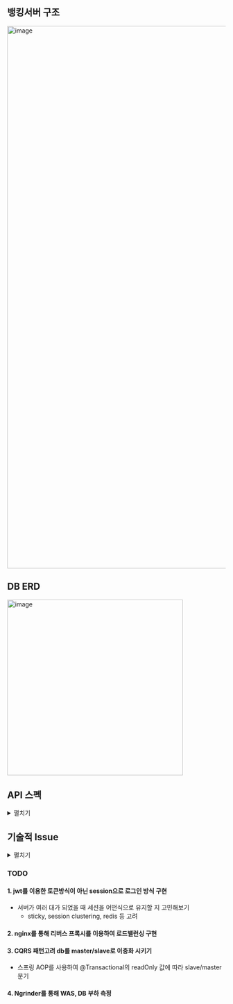 ## 뱅킹서버 구조

<img width="1251" alt="image" src="https://user-images.githubusercontent.com/4801524/221780819-ed5aab5e-7c1f-40a2-aabb-6fc2245234e8.png">

## DB ERD

<img width="405" alt="image" src="https://user-images.githubusercontent.com/4801524/221780872-011a7baf-f49b-4cce-8e89-846e4a2a04f6.png">

## API 스펙
<details>
<summary>펼치기</summary>

### 공통 예외
  ```json
  400 BAD REQUEST
  {
    "success": false,
    "response": null,
    "error": {
        "message": "친구로 등록되어 있지 않습니다",
        "status": 400
    }
  }

  401 UNAUTHORIZED
  {
    "success": false,
    "response": null,
    "error": {
      "message": "권한이 없습니다",
      "status": 401
    }
  }

  404 NOT FOUND
  {
    "success": false,
    "response": null,
    "error": {
        "message": "해당 유저 정보를 찾을 수 없습니다",
        "status": 404
    }
  }
  ```


* 계좌이체 API
  
  ```POST /api/account```
  
  ```json
  // REQUEST
  {
    "receiverAccountNo": "396-477-013208",
    "transferAmount": 1000
  }
  
  // RESPONSE
  200 OK
  {
    "success": true,
    "response": {
        "receiverLoginId": "numble-tester",
        "transferAmount": 30000
    },
    "error": null
  }
  400 BAD REQUEST
  {
    "success": false,
    "response": null,
    "error": {
        "message": "계좌의 잔액이 부족합니다.",
        "status": 400
    }
  }
  ```
* 계좌조회 API (내 계좌만 조회가능)
  
  ```GET /api/account```

  ```Bearer {JWT_TOKEN}```
  ```json
  // RESPONSE
  200 OK
  {
    "success": true,
    "response": {
        "accountId": "678-882-860801",
        "amount": 70000
    },
    "error": null
  }
  ```
* 회원가입 API
  
  ```POST  /api/member/join```
  ```json
  // REQUEST
  {
    "loginId": "numble-hanjongho",
    "password": "12345678",
    "amount": 100000
  }
  
  // RESPONSE
  200 OK
  {
    "success": true,
    "response": {
        "loginId": "numble-hanjongho",
        "authorityDtoSet": [
            {
                "authorityName": "ROLE_MEMBER"
            }
        ]
    },
    "error": null
  }
  ```

* 인증 API
  
  ```POST  /api/member/authenticate```
  ```json
  // REQUEST
  {
    "loginId": "numble-hanjongho",
    "password": "12345678"
  }
  
  // RESPONSE
  {
    "success": true,
    "response": {
        "token": "eyJhbGciOiJIUzUxMiJ9.eyJzdWIiOiJudW1ibGUtaGFuam9uZ2hvIiwiYXV0aCI6IlJPTEVfTUVNQkVSIiwiZXhwIjoxNjc3NjA3NDM1fQ.BzDBSkKC5PVgli1ivie7mIdaX1U8AwIzjsZ8riCsi4SksjfohBwmdVBXg6PI6meX6rpYrrdztg2KdecUUu1vxw"
    },
    "error": null
  }
  ```
* 내 친구 목록 조회 API
  
  ```GET  /api/member/connections```
  
  ```Bearer {JWT_TOKEN}```
  ```json
  // RESPONSE
  200 OK
  {
    "success": true,
    "response": [
        {
            "loginId": "numble-tester"
        }
    ],
    "error": null
  }
  ```
* 친구 추가 API
  
  ```POST  /api/member/connections/{friendId}```
  
  ```Bearer {JWT_TOKEN}```
  ```json
  200 OK
  {
    "success": true,
    "response": {
        "loginId": "numble-tester"
    },
    "error": null
  }
  ```
* 나의 권한 조회 API
  
  ```GET  /api/member```
  
  ```Bearer {JWT_TOKEN}```
  ```json
  200 OK
  {
    "success": true,
    "response": {
        "loginId": "numble-hanjongho",
        "authorityDtoSet": [
            {
                "authorityName": "ROLE_MEMBER"
            }
        ]
    },
    "error": null
  }
  ```
* 회원 권한 조회 API
  
  ```GET  /api/member/{loginId}```
  
  ```Bearer {JWT_TOKEN}```
  ```json
  200 OK
  {
    "success": true,
    "response": {
        "loginId": "numble-hanjongho",
        "authorityDtoSet": [
            {
                "authorityName": "ROLE_MEMBER"
            }
        ]
    },
    "error": null
  }
  ```

</details>

## 기술적 Issue
<details>
<summary>펼치기</summary>

### 1. 동시성이슈
조건 : 하나의 계좌에 동시에 돈이 입금되는 상황이 발생할 수 있습니다.

조건을 충족을 위해 동시성 테스트를 진행해보기로 했습니다. 이체 로직을 테스트 하기 위해 2명을 회원가입하고 이체하는 로직을 작성했는데, ```transfer()``` 메소드에서 회원을 찾지 못해 예외가 발생되었다. 

```java
@Test
@DisplayName("성공 - 100개 스레드에서 동시에 입금 - Pessimistic Lock")
void success_total_100_threads() throws Exception {
    //given
    String senderId = "sender";
    String senderPw = "5678";
    MemberDto memberDto1 = MemberDto.builder()
            .loginId(senderId)
            .password(senderPw)
            .amount(1000L).build();
    memberService.join(memberDto1);

    String receiverId = "receiver";
    String receiverPw = "1234";

    MemberDto memberDto2 = MemberDto.builder()
            .loginId(receiverId)
            .password(receiverPw)
            .amount(0L).build();
    memberService.join(memberDto2);

    memberService.addConnection(senderId, receiverId);

    //when
    int numberOfThreads = 100;
    ExecutorService service = Executors.newFixedThreadPool(32);
    CountDownLatch latch = new CountDownLatch(numberOfThreads);

    for (int i = 0; i < numberOfThreads; i++) {
        service.execute(() -> {
            transaction.execute((status -> {
                accountService.transfer(senderId, 1L, receiverId);
                latch.countDown();
                return null;
            }));
        });
    }
    latch.await();
    Thread.sleep(1000);

    //then
    Member sender = memberRepository.findByLoginId(senderId).get();
    Member receiver = memberRepository.findByLoginId(receiverId).get();

    assertEquals(1000L - numberOfThreads, sender.getAccount().getAmount());
    assertEquals(0 + numberOfThreads, receiver.getAccount().getAmount());
}
```
100개의 스레드가 1번 회원 계좌에서 2번 회원 계좌로 1원씩 이체되어 결과적으로 1번 회원 계좌에는 900원, 2번 회원 계좌에는 100원이 있을 것으로 예상했다.

#### 발생한 문제 1번
<img width="837" alt="image" src="https://user-images.githubusercontent.com/4801524/221824633-b851750e-c13d-405a-87a6-9b5e25d94aa8.png">

회원을 찾지 못해 ```MEMBER_NOT_FOUND``` 예외가 던져졌다.

#### 생각해본 방법
* JPA를 공부할 때, ```save()```를 실행하면 바로 db에 값이 저장되는게 아닌 영속성 컨텍스트에 우선 저장이 되고, 트랜잭션이 모두 끝나고 ```flush()```되는 시점에 쌓인 쿼리들이 모두 db에 반영된다고 학습했었던 것이 생각났다. 그렇기 때문에 아직 db에는 반영되지 않아서, 회원이 조회되지 않았던 것이다. 
테스트를 위해 Service 계층의 ```@Transactional``` Propagation 설정 값을 바꾸는 것이 좋지 않다고 생각되어서 트랜잭션을 분리해보기로 했다.

<img width="706" alt="image" src="https://user-images.githubusercontent.com/4801524/221831121-3c98b02b-9019-4581-9211-2a2b3660c138.png">

TransactionTemplate을 이용해서 트랜잭션을 분리할 수 있었다.
```java
transaction.execute((status -> memberService.join(memberDto1)));
```

#### 발생한 문제 2번
```@Transactional + synchronized``` 메소드 사용 시
<img width="953" alt="image" src="https://user-images.githubusercontent.com/4801524/221815813-197f7ba8-67c7-43c4-985e-9c0be37a99b0.png">

<img width="1141" alt="image" src="https://user-images.githubusercontent.com/4801524/221816281-25bc424d-c85c-49e1-8b00-710ed006df18.png">
트랜잭션 종료 시점에 Dirty checking을 통해 값을 갱신하는데 이 더티 체킹 과정이 시작하기전에 다른 스레드가 synchronized 메소드에 진입을 해버려서 데이터 정합성이 맞지 않는 문제가 발생했다. 

synchronized 근본적인 한계점
* `@Transactional`과 사용했을 때 트랜잭션이 커밋되기 전에 다른 스레드가 진입해서 이체 메소드가 호출되면 반영되지 않은 값을 읽을 수 있다.
* synchronized는 1개의 프로세스에서만 적용되기 때문에 서버가 여러대가 있는 경우 결국 race condition이 발생한다.

#### 생각해본 방법
1. DB를 이용한 방법 - Pessimistic Lock (비관적 락)
    <details>
    <summary>펼치기</summary>
   
    ```java
    @Lock(value = LockModeType.PESSIMISTIC_WRITE)
    @Query("select m from Member m where m.loginId =:loginId")
    Optional<Member> findByWithPessimisticLock(@Param("loginId") String loginId);
    ```
    * 다른 트랜잭션이 특정 row 의 Lock 을 얻는것을 방지한다. A 트랜잭션이 끝날때까지 기다렸다가 B 트랜잭션이 lock 을 획득한다.
    * 특정 row를 update 하거나 delete 할 수 있다.
    * 일반 select 는 별다른 Lock 이 없기때문에 조회는 가능하다.
    
    </details>
2. DB를 이용한 방법 - Optimistic Lock (낙관적 락)
    <details>
    <summary>펼치기</summary>
   
    ```java
    public interface MemberRepository extends JpaRepository<Account, Long> {
  
      @Lock(value = LockModeType.OPTIMISTIC)
      @Query("select a from Account a where a.id =:id")
      Account findByIdWithOptimisticLock(Long id);
  
    }
    // 아래는 OptimisticLockAccountFacade 클래스, 서비스를 호출하고, 수정사항이 발생하는 상황을
    // 고려해서 재 호출해주는 과정이 필요하다.
    
    public void transfer(Long id, Long amount) throws InterruptedException {
      while (true) {
        try {
          optimisticLockAccountService.transfer(id, amount);
          break ;
        } catch (Exception e) {
          Thread.sleep(50);
        }
      }
    }
    ```
   * Lock을 걸지않고 문제가 발생할 때 처리한다. 대표적으로 version column 을 만들어서 해결하는 방법이 있다. 읽을 때 version을 가져오고 수정해서 update query날릴 때 version를 통해 where 절을 걸어서 수정사항이 있는지 확인한다. 수정사항이 있으면 application에서 다시 읽은 후 작업을 하는 로직을 개발자가 직접 구현해줘야 한다.
   
    </details>
3. Named Lock
    <details>
    <summary>펼치기</summary>
   
    ```java
    // LockRepository.interface
    public interface LockRepository extends JpaRepository<Stock, Long> {
    
      @Query(value = "select get_lock(:key, 3000)", nativeQuery = true)
      void getLock(String key);
    
      @Query(value = "select release_lock(:key)", nativeQuery = true)
      void releaseLock(String key);
    
    }
    
    // NamedLockStockFacade..Facade.java
    @Component
    public class NamedLockStockFacade {
    
        ...
    
      @Transactional
      public void decrease(Long id, Long quantity) {
        try {
          lockRepository.getLock(id.toString());
          stockService.decrease(id, quantity);
        } finally {
          lockRepository.releaseLock(id.toString());
        }
      }
    }
    ```
    * 이름을 가지는 Lock을 획득한다. 해당 Lock 은 다른 세션에서 획득 및 해제가 불가능합니다. 종료될 때 Lock을 해제 해줘야 한다. Pessimistic은 직접 해당 row에 Lock을 건다면, Named Lock은 별도의 Lock 테이블을 만들고 key를 통해 Lock을 관리한다. 로직 전후로 getLock, releaseLock 과정이 필요해서 facade 클래스도 필요하다. 주로 분산락을 구현할 때 사용한다. 트랜잭션 종료시에 Lock, Session  관리를 잘 해야한다.
    
    </details>
4. Redis를 이용한 방법 - Lettuce
    <details>
    <summary>펼치기</summary>
   
    ```java
    // RedisLockRepository.class

    @Component
    public class RedisLockRepository {
    
        private RedisTemplate<String, String> redisTemplate;
    
        public RedisLockRepository(RedisTemplate<String, String> redisTemplate) {
            this.redisTemplate = redisTemplate;
        }
    
        public Boolean lock(Long key) {
            return redisTemplate
                    .opsForValue()
                    .setIfAbsent(generateKey(key), "lock", Duration.ofMillis(3_000));
        }
    
        public Boolean unlock(Long key) {
            return redisTemplate.delete(generateKey(key));
        }
    
        private String generateKey(Long key) {
            return key.toString();
        }
    }
    
    // LettuceLockAccountFacade.class
    @Component
    public class LettuceLockAccountFacade {
    
        ...
    
        public void transfer(Long key, Long amount) throws InterruptedException {
            while (!redisLockRepository.lock(key)) {
                Thread.sleep(100);
            }
    
            try {
                accountService.transfer(key, quantity);
            } finally {
                redisLockRepository.unlock(key);
            }
        }
    } 
    ```
   * setnx 명령어를 활용하여 분산락 구현(spin lock 방식 - Lock을 사용 가능한지 일정시간 이후 계속 가서 물어보는 방식), 구현은 간단하지만 동시에 많은 스레드가 lock 획득 대기 상태라면 레디스에 많은 부하가 가해지기 때문에 재시도 시간을 적절히 설정해야한다. spring data redis를 이용하면 lettuce가 기본 방식이다.

    </details>
5. Redis를 이용한 방법 - Redisson
    <details>
    <summary>펼치기</summary>
   
    ```java
    @Component
    public class RedissonLockAccountFacade {
    
        private RedissonClient redissonClient;
        ...
    
        public void transfer(Long key, Long amount) {
            RLock lock = redissonClient.getLock(key.toString());
    
            try {
                    boolean available = lock.tryLock(5, 1, TimeUnit.SECONDS);
                    // 5초동안 기다린다. 
                    if (!available) {
                        System.out.println("Lock 획득 실패");
                        return;
                    }
                    accountService.transfer(key, amount);
            } catch (InterruptedException e) {
                throw new RuntimeException(e);
            } finally {
                lock.unlock();
            }
        }
    }
    ```
    * pub-sub 기반으로 Lock 구현 제공. 채널을 하나 만들고 락을 쓰고 있는 스레드가 락을 쓰려는 쓰레드에게 알려주는 방식, 라이브러리를 추가해줘야 한다. 라이브러리에서 Repository를 제공해주기 때문에 Lettuce와 다르게 따로 구현할 필요가 없지만 라이브러리 사용법을 공부해야한다.

    <details>
#### 최종 사용한 방법
##### Pessimistic Lock 방식
* DB 선택한 이유 (DB vs Redis)
  * DB와 레디스 중 성능은 당연히 레디스가 더 앞서지만, 어느정도 트래픽까지는 mysql로도 충분히 사용할 수 있을 것이라고 판단했다. 추후 트래픽이 더 몰린다면 고려했던 순서는 mysql replication을 통해 master/slave를 나눠볼 것이고, 그 이후에도 성능이 부족하다면 Redis를 통해 변경해볼 수 있겠다는 생각을 했다. 
* Pessimistic Lock 선택한 이유 (Pessimistic vs Optimistic)
  * 자바 동기화 블록은 서버가 1대 이상일 경우 무의미하여 고려하지 않았고, 이체 업무에 있어서는 충분히 순간적으로 동시에 이체하는, 충돌이 발생될 수 있는 상황이 있을 수 있다고 판단하여 비관적 락을 선택하였다.

</details>

### TODO

#### 1. jwt를 이용한 토큰방식이 아닌 session으로 로그인 방식 구현
* 서버가 여러 대가 되었을 때 세션을 어떤식으로 유지할 지 고민해보기
  * sticky, session clustering, redis 등 고려
#### 2. nginx를 통해 리버스 프록시를 이용하여 로드밸런싱 구현
#### 3. CQRS 패턴고려 db를 master/slave로 이중화 시키기
* 스프링 AOP를 사용하여 @Transactional의 readOnly 값에 따라 slave/master 분기
#### 4. Ngrinder를 통해 WAS, DB 부하 측정